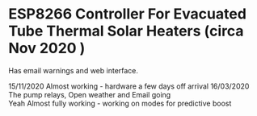 ESP8266 Controller For Evacuated Tube Thermal Solar Heaters (circa Nov 2020 )
=============================================================================

Has email warnings and web interface.

15/11/2020 Almost working - hardware a few days off arrival
16/03/2020 The pump relays, Open weather and Email going  
           Yeah Almost fully working - working on modes for predictive boost
